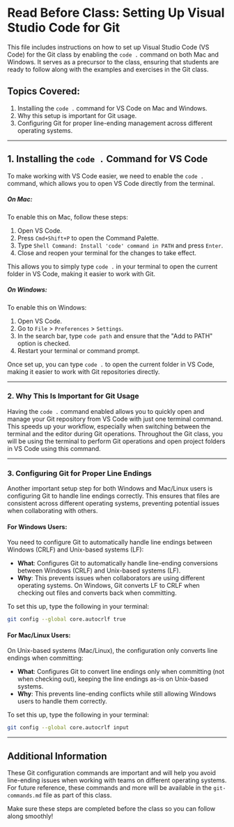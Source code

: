 # Read Before Class: Setting Up Visual Studio Code for Git

This file includes instructions on how to set up Visual Studio Code (VS Code) for the Git class by enabling the `code .` command on both Mac and Windows. It serves as a precursor to the class, ensuring that students are ready to follow along with the examples and exercises in the Git class.

## Topics Covered:

1.  Installing the `code .` command for VS Code on Mac and Windows.
2.  Why this setup is important for Git usage.
3.  Configuring Git for proper line-ending management across different operating systems.

---

## 1\. **Installing the `code .` Command for VS Code**

To make working with VS Code easier, we need to enable the `code .` command, which allows you to open VS Code directly from the terminal.

##### **On Mac**:

To enable this on Mac, follow these steps:

1.  Open VS Code.
2.  Press `Cmd+Shift+P` to open the Command Palette.
3.  Type `Shell Command: Install 'code' command in PATH` and press `Enter`.
4.  Close and reopen your terminal for the changes to take effect.

This allows you to simply type `code .` in your terminal to open the current folder in VS Code, making it easier to work with Git.

##### **On Windows**:

To enable this on Windows:

1.  Open VS Code.
2.  Go to `File` > `Preferences` > `Settings`.
3.  In the search bar, type `code path` and ensure that the "Add to PATH" option is checked.
4.  Restart your terminal or command prompt.

Once set up, you can type `code .` to open the current folder in VS Code, making it easier to work with Git repositories directly.

---

### 2\. **Why This Is Important for Git Usage**

Having the `code .` command enabled allows you to quickly open and manage your Git repository from VS Code with just one terminal command. This speeds up your workflow, especially when switching between the terminal and the editor during Git operations. Throughout the Git class, you will be using the terminal to perform Git operations and open project folders in VS Code using this command.

---

### 3\. **Configuring Git for Proper Line Endings**

Another important setup step for both Windows and Mac/Linux users is configuring Git to handle line endings correctly. This ensures that files are consistent across different operating systems, preventing potential issues when collaborating with others.

#### **For Windows Users:**

You need to configure Git to automatically handle line endings between Windows (CRLF) and Unix-based systems (LF):

- **What**: Configures Git to automatically handle line-ending conversions between Windows (CRLF) and Unix-based systems (LF).
- **Why**: This prevents issues when collaborators are using different operating systems. On Windows, Git converts LF to CRLF when checking out files and converts back when committing.

To set this up, type the following in your terminal:

```bash
git config --global core.autocrlf true
```

#### **For Mac/Linux Users:**

On Unix-based systems (Mac/Linux), the configuration only converts line endings when committing:

- **What**: Configures Git to convert line endings only when committing (not when checking out), keeping the line endings as-is on Unix-based systems.
- **Why**: This prevents line-ending conflicts while still allowing Windows users to handle them correctly.

To set this up, type the following in your terminal:

```bash
git config --global core.autocrlf input
```

---

## **Additional Information**

These Git configuration commands are important and will help you avoid line-ending issues when working with teams on different operating systems. For future reference, these commands and more will be available in the `git-commands.md` file as part of this class.

Make sure these steps are completed before the class so you can follow along smoothly!
